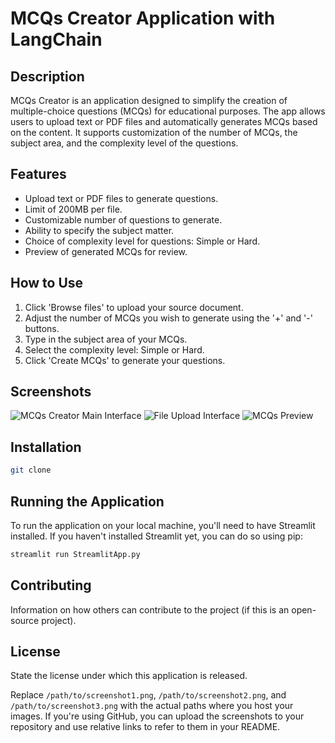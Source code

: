 # MCQs Creator Application with LangChain

## Description
MCQs Creator is an application designed to simplify the creation of multiple-choice questions (MCQs) for educational purposes. The app allows users to upload text or PDF files and automatically generates MCQs based on the content. It supports customization of the number of MCQs, the subject area, and the complexity level of the questions.

## Features
- Upload text or PDF files to generate questions.
- Limit of 200MB per file.
- Customizable number of questions to generate.
- Ability to specify the subject matter.
- Choice of complexity level for questions: Simple or Hard.
- Preview of generated MCQs for review.

## How to Use
1. Click 'Browse files' to upload your source document.
2. Adjust the number of MCQs you wish to generate using the '+' and '-' buttons.
3. Type in the subject area of your MCQs.
4. Select the complexity level: Simple or Hard.
5. Click 'Create MCQs' to generate your questions.

## Screenshots
![MCQs Creator Main Interface](/path/to/screenshot1.png)
![File Upload Interface](/path/to/screenshot2.png)
![MCQs Preview](/path/to/screenshot3.png)

## Installation
```bash
git clone
```

## Running the Application

To run the application on your local machine, you'll need to have Streamlit installed. If you haven't installed Streamlit yet, you can do so using pip:

```bash
streamlit run StreamlitApp.py
```

## Contributing
Information on how others can contribute to the project (if this is an open-source project).

## License
State the license under which this application is released.

Replace `/path/to/screenshot1.png`, `/path/to/screenshot2.png`, and `/path/to/screenshot3.png` with the actual paths where you host your images. If you're using GitHub, you can upload the screenshots to your repository and use relative links to refer to them in your README.

